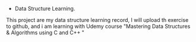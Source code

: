 * Data Structure Learning.

This project are my data structure learning record, I will upload th exercise to github, and i am learning with Udemy course "Mastering Data Structures & Algorithms using C and C++
"